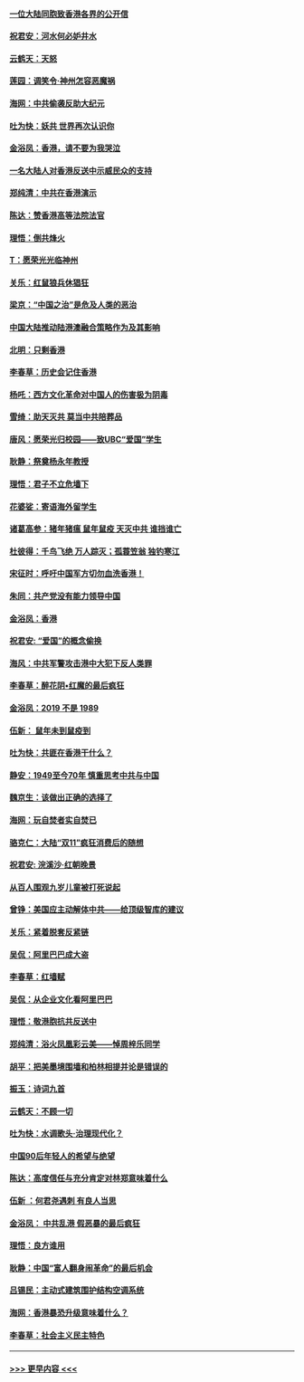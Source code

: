 #### [一位大陆同胞致香港各界的公开信](../pages/nsc993/n11675761.md?t=11240101) 
#### [祝君安：河水何必妒井水](../pages/nsc993/n11675746.md?t=11240101) 
#### [云鹤天：天怒](../pages/nsc993/n11675718.md?t=11240101) 
#### [莲园：调笑令‧神州怎容恶魔祸](../pages/nsc993/n11675648.md?t=11240101) 
#### [海网：中共偷袭反助大纪元](../pages/nsc993/n11673515.md?t=11240101) 
#### [吐为快：妖共 世界再次认识你](../pages/nsc993/n11673506.md?t=11240101) 
#### [金浴凤：香港，请不要为我哭泣](../pages/nsc993/n11673248.md?t=11240101) 
#### [一名大陆人对香港反送中示威民众的支持](../pages/nsc993/n11672615.md?t=11240101) 
#### [郑纯清：中共在香港演示](../pages/nsc993/n11670539.md?t=11240101) 
#### [陈达：赞香港高等法院法官](../pages/nsc993/n11669542.md?t=11240101) 
#### [理悟：倒共烽火](../pages/nsc993/n11668844.md?t=11240101) 
#### [T：愿荣光光临神州](../pages/nsc993/n11668421.md?t=11240101) 
#### [关乐：红鼠狼兵休猖狂](../pages/nsc993/n11668378.md?t=11240101) 
#### [梁京：“中国之治”是危及人类的恶治](../pages/nsc993/n11668328.md?t=11240101) 
#### [中国大陆推动陆港澳融合策略作为及其影响](../pages/nsc993/n11668157.md?t=11240101) 
#### [北明：只剩香港](../pages/nsc993/n11668002.md?t=11240101) 
#### [李春草：历史会记住香港](../pages/nsc993/n11667927.md?t=11240101) 
#### [杨吒：西方文化革命对中国人的伤害极为阴毒](../pages/nsc993/n11664521.md?t=11240101) 
#### [雪绮：助天灭共 莫当中共陪葬品](../pages/nsc993/n11662650.md?t=11240101) 
#### [唐风：愿荣光归校园——致UBC“爱国”学生](../pages/nsc993/n11662194.md?t=11240101) 
#### [耿静：祭奠杨永年教授](../pages/nsc993/n11662514.md?t=11240101) 
#### [理悟：君子不立危墙下](../pages/nsc993/n11662172.md?t=11240101) 
#### [花婆娑：寄语海外留学生](../pages/nsc993/n11662121.md?t=11240101) 
#### [诸葛高参：猪年猪瘟 鼠年鼠疫 天灭中共 谁挡谁亡](../pages/nsc993/n11661980.md?t=11240101) 
#### [杜彼得：千鸟飞绝 万人踪灭；孤蓑笠翁 独钓寒江](../pages/nsc993/n11661170.md?t=11240101) 
#### [宋征时：呼吁中国军方切勿血洗香港！](../pages/nsc993/n11415318.md?t=11240101) 
#### [朱同：共产党没有能力领导中国](../pages/nsc993/n11660421.md?t=11240101) 
#### [金浴凤：香港](../pages/nsc993/n11660419.md?t=11240101) 
#### [祝君安: “爱国”的概念偷换](../pages/nsc993/n11659706.md?t=11240101) 
#### [海风：中共军警攻击港中大犯下反人类罪](../pages/nsc993/n11659632.md?t=11240101) 
#### [李春草：醉花阴•红魔的最后疯狂](../pages/nsc993/n11659287.md?t=11240101) 
#### [金浴凤：2019 不是 1989](../pages/nsc993/n11657663.md?t=11240101) 
#### [伍新： 鼠年未到鼠疫到](../pages/nsc993/n11655098.md?t=11240101) 
#### [吐为快：共匪在香港干什么？](../pages/nsc993/n11654891.md?t=11240101) 
#### [静安：1949至今70年 慎重思考中共与中国](../pages/nsc993/n11651244.md?t=11240101) 
#### [魏京生：该做出正确的选择了](../pages/nsc993/n11653084.md?t=11240101) 
#### [海网：玩自焚者实自焚已](../pages/nsc993/n11652423.md?t=11240101) 
#### [骆克仁：大陆“双11”疯狂消费后的随想](../pages/nsc993/n11652305.md?t=11240101) 
#### [祝君安: 浣溪沙·红朝晚景](../pages/nsc993/n11652258.md?t=11240101) 
#### [从百人围观九岁儿童被打死说起](../pages/nsc993/n11651030.md?t=11240101) 
#### [曾铮：美国应主动解体中共——给顶级智库的建议](../pages/nsc993/n11649888.md?t=11240101) 
#### [关乐：紧着脱套反紧链](../pages/nsc993/n11649069.md?t=11240101) 
#### [吴侃：阿里巴巴成大盗](../pages/nsc993/n11645523.md?t=11240101) 
#### [李春草：红墙赋](../pages/nsc993/n11646389.md?t=11240101) 
#### [吴侃：从企业文化看阿里巴巴](../pages/nsc993/n11645476.md?t=11240101) 
#### [理悟：敬港胞抗共反送中](../pages/nsc993/n11645466.md?t=11240101) 
#### [郑纯清：浴火凤凰彩云美——悼周梓乐同学](../pages/nsc993/n11645155.md?t=11240101) 
#### [胡平：把美墨境围墙和柏林相提并论是错误的](../pages/nsc993/n11645134.md?t=11240101) 
#### [振玉：诗词九首](../pages/nsc993/n11644081.md?t=11240101) 
#### [云鹤天：不顾一切](../pages/nsc993/n11643508.md?t=11240101) 
#### [吐为快：水调歌头·治理现代化？](../pages/nsc993/n11643485.md?t=11240101) 
#### [中国90后年轻人的希望与绝望](../pages/nsc993/n11642317.md?t=11240101) 
#### [陈达：高度信任与充分肯定对林郑意味着什么](../pages/nsc993/n11641441.md?t=11240101) 
#### [伍新 ：何君尧遇刺 有良人当思](../pages/nsc993/n11641503.md?t=11240101) 
#### [金浴凤： 中共乱港  假恶暴的最后疯狂](../pages/nsc993/n11641495.md?t=11240101) 
#### [理悟：良方谁用](../pages/nsc993/n11641463.md?t=11240101) 
#### [耿静：中国“富人翻身闹革命”的最后机会](../pages/nsc993/n11640655.md?t=11240101) 
#### [吕锡民：主动式建筑围护结构空调系统](../pages/nsc993/n11640168.md?t=11240101) 
#### [海网：香港暴恐升级意味着什么？](../pages/nsc993/n11635904.md?t=11240101) 
#### [李春草：社会主义民主特色](../pages/nsc993/n11634657.md?t=11240101) 

----
#### [ >>> 更早内容 <<< ](../indexes/nsc993-earlier.md)
